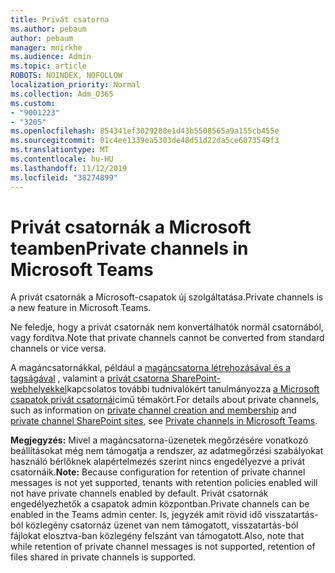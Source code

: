```yaml
---
title: Privát csatorna
ms.author: pebaum
author: pebaum
manager: mnirkhe
ms.audience: Admin
ms.topic: article
ROBOTS: NOINDEX, NOFOLLOW
localization_priority: Normal
ms.collection: Adm_O365
ms.custom:
- "9001223"
- "3205"
ms.openlocfilehash: 854341ef3029288e1d43b5508565a9a155cb455e
ms.sourcegitcommit: 01c4ee1339ea5303de48d51d22da5ce6073549f3
ms.translationtype: MT
ms.contentlocale: hu-HU
ms.lasthandoff: 11/12/2019
ms.locfileid: "38274899"
---
```

# <a name="private-channels-in-microsoft-teams"></a><span data-ttu-id="491b8-102">Privát csatornák a Microsoft teamben</span><span class="sxs-lookup"><span data-stu-id="491b8-102">Private channels in Microsoft Teams</span></span>

<span data-ttu-id="491b8-103">A privát csatornák a Microsoft-csapatok új szolgáltatása.</span><span class="sxs-lookup"><span data-stu-id="491b8-103">Private channels is a new feature in Microsoft Teams.</span></span> 

<span data-ttu-id="491b8-104">Ne feledje, hogy a privát csatornák nem konvertálhatók normál csatornából, vagy fordítva.</span><span class="sxs-lookup"><span data-stu-id="491b8-104">Note that private channels cannot be converted from standard channels or vice versa.</span></span>

<span data-ttu-id="491b8-105">A magáncsatornákkal, például a [magáncsatorna létrehozásával és a tagságával](https://docs.microsoft.com/MicrosoftTeams/private-channels#private-channel-creation-and-membership) , valamint a [privát csatorna SharePoint-webhelyekkel](https://docs.microsoft.com/MicrosoftTeams/private-channels#private-channel-sharepoint-sites)kapcsolatos további tudnivalókért tanulmányozza [a Microsoft csapatok privát csatornái](https://docs.microsoft.com/en-us/MicrosoftTeams/private-channels)című témakört.</span><span class="sxs-lookup"><span data-stu-id="491b8-105">For details about private channels, such as information on [private channel creation and membership](https://docs.microsoft.com/MicrosoftTeams/private-channels#private-channel-creation-and-membership) and [private channel SharePoint sites](https://docs.microsoft.com/MicrosoftTeams/private-channels#private-channel-sharepoint-sites), see [Private channels in Microsoft Teams](https://docs.microsoft.com/en-us/MicrosoftTeams/private-channels).</span></span> 

<span data-ttu-id="491b8-106">**Megjegyzés:** Mivel a magáncsatorna-üzenetek megőrzésére vonatkozó beállításokat még nem támogatja a rendszer, az adatmegőrzési szabályokat használó bérlőknek alapértelmezés szerint nincs engedélyezve a privát csatornáik.</span><span class="sxs-lookup"><span data-stu-id="491b8-106">**Note:** Because configuration for retention of private channel messages is not yet supported, tenants with retention policies enabled will not have private channels enabled by default.</span></span> <span data-ttu-id="491b8-107">Privát csatornák engedélyezhetők a csapatok admin központban.</span><span class="sxs-lookup"><span data-stu-id="491b8-107">Private channels can be enabled in the Teams admin center.</span></span> <span data-ttu-id="491b8-108">Is, jegyzék amit rövid idő visszatartás-ból közlegény csatornáz üzenet van nem támogatott, visszatartás-ból fájlokat elosztva-ban közlegény felszánt van támogatott.</span><span class="sxs-lookup"><span data-stu-id="491b8-108">Also, note that while retention of private channel messages is not supported, retention of files shared in private channels is supported.</span></span>